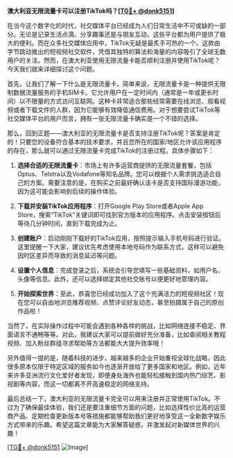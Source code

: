 **澳大利亚无限流量卡可以注册TikTok吗？[[TG💪+ @donk5151](https://t.me/s/donk5151)]**

在当今这个数字化的时代，社交媒体平台已经成为人们日常生活中不可或缺的一部分。无论是记录生活点滴、分享趣事还是与朋友互动，这些平台都为用户提供了极大的便利。而在众多社交媒体应用中，TikTok无疑是最炙手可热的一个。这款由字节跳动推出的短视频社交软件，凭借其独特的算法和海量的内容吸引了全球无数用户的关注。然而，在澳大利亚使用无限流量卡能否顺利注册并使用TikTok呢？今天我们就来详细探讨这个问题。

首先，让我们了解一下什么是无限流量卡。简单来说，无限流量卡是一种提供无限制数据流量服务的手机SIM卡。它允许用户在一定时间内（通常是一年或更长时间）以不限量的方式访问互联网。这种卡非常适合那些经常需要在线浏览、观看视频或者下载文件的人群，因为它能够有效降低通信费用。对于想要尝试TikTok等社交媒体平台的用户而言，拥有一张无限流量卡确实是一个不错的选择。

那么，回到正题——澳大利亚的无限流量卡是否支持注册TikTok呢？答案是肯定的！只要您的设备符合基本的技术要求，并且您所在的国家/地区允许该应用程序的存在，那么就可以通过无限流量卡完成TikTok的注册过程。具体步骤如下：

1. **选择合适的无限流量卡**：市场上有许多运营商提供的无限流量套餐，包括Optus、Telstra以及Vodafone等知名品牌。您可以根据个人需求挑选适合自己的方案。需要注意的是，在购买之前最好确认该卡是否支持国际漫游功能，因为这可能会影响到后续的操作体验。

2. **下载并安装TikTok应用程序**：打开Google Play Store或者Apple App Store，搜索“TikTok”关键词即可找到官方版本的应用程序。点击安装按钮后等待几分钟时间，直到下载完成为止。

3. **创建账户**：启动刚刚下载好的TikTok应用，按照提示输入手机号码进行验证。这里提醒一下大家，建议优先考虑使用本地号码作为联系方式，这样可以避免因时区差异而导致的消息延迟等问题。

4. **设置个人信息**：完成登录之后，系统会引导您填写一些基础资料，如用户名、头像等信息。此外，还可以选择绑定其他社交账号以便更好地管理内容。

5. **开始探索世界**：至此，恭喜您已经成功加入了这个充满活力的短视频社区！现在您可以自由地浏览推荐视频、点赞评论好友动态，甚至拍摄属于自己的原创作品啦！

当然了，在实际操作过程中可能会遇到各种各样的挑战，比如网络连接不稳定、界面语言不通畅等等。对此，我建议大家可以提前做好充分准备，比如查阅相关教程视频、加入粉丝群组寻求帮助等方法都能大大提升效率哦！

另外值得一提的是，随着科技的进步，越来越多的企业开始重视全球化战略，因此很多原本仅限于特定区域的服务如今也逐渐开放给了更多国家和地区。例如，近年来许多亚洲流行文化爱好者发现，即便身处海外也能轻松接触到国内热门综艺、影视剧等内容，而这一切都离不开高速稳定的网络支持。

最后总结一下，澳大利亚的无限流量卡完全可以用来注册并正常使用TikTok。不过为了确保最佳体验，我们还是要注重细节方面的问题，比如选择性价比高的运营商产品、定期检查更新版本号等措施都能够帮助我们更好地享受这一全新数字娱乐方式带来的乐趣。希望这篇文章能为大家解答疑惑，并激发起对新媒体世界的兴趣！

[[TG💪+ @donk5151](https://t.me/s/donk5151) ![Image](https://i.postimg.cc/rwNCRYN7/Snipaste-2025-04-30-17-27-05.png)]